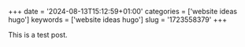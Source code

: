 +++
date = '2024-08-13T15:12:59+01:00'
categories = ['website
 ideas
 hugo']
keywords = ['website
 ideas
 hugo']
slug = '1723558379'
+++

This is a test post.